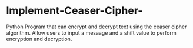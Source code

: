 # Implement-Ceaser-Cipher-
Python Program that can encrypt and decrypt text using the ceaser cipher algorithm. Allow users to input a mesaage and a shift value to perform encryption and decryption.
